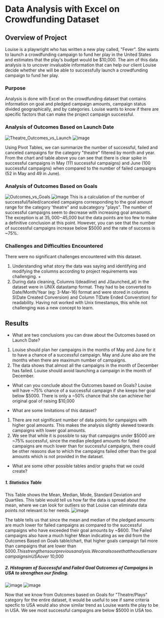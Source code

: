 # Data Analysis with Excel on Crowdfunding Dataset
## Overview of Project
Louise is a playwright who has written a new play called, "Fever". She wants to launch a crowdfunding campaign to fund her play in the United States and estimates that the play's budget would be $10,000. The aim of this data analysis is to uncover invaluable information that can help our client Louise decide whether she will be able to successfully launch a crowdfunding campaign to fund her play.
### Purpose
Analysis is done with Excel on the crowdfunding dataset that contains information on goal and pledged campaign amounts, campaign status divided geographically, and by categories. Louise wants to know if there are specific factors that can make the project campaign successful. 

### Analysis of Outcomes Based on Launch Date

![Theatre_Outcomes_vs_Launch](https://user-images.githubusercontent.com/75961057/138757504-5047b119-89c2-449a-be61-e027000c56c0.png)
![image](https://user-images.githubusercontent.com/75961057/138769008-aa8cd609-e681-4724-a239-f12d3d47f7aa.png)

Using Pivot Tables, we can summarize the number of successful, failed and canceled campaigns for the category "theatre" filtered by month and year. From the chart and table above you can see that there is clear spike in successful campaigns in May (111 successful campaigns) and June (100 successful campaigns) when compared to the number of failed campaigns (52 in May and 49 in June). 

### Analysis of Outcomes Based on Goals

![Outcomes_vs_Goals](https://user-images.githubusercontent.com/75961057/138758021-e3ad0e8a-2573-481e-93b0-dd13519650ce.png)
![image](https://user-images.githubusercontent.com/75961057/138770227-0ec451b1-e499-4fab-89d8-be963e8e0e67.png)
This is a calculation of the number of successful/failed/canceled campaigns corresponding to the goal amount range for the category 'theatre" and subcategory "plays". The number of successful campaigns seem to decrease with increasing goal amaounts. The exception is at $35,000-$45,000 but the data points are too few to make a definitive conclusion at this point. However, you can see that the number of successful campaigns increase below $5000 and the rate of success is ~75%. 

### Challenges and Difficulties Encountered
There were no significant challenges encountered with this dataset. 
1. Understanding what story the data was saying and identifying and modifying the columns according to project requirements was challenging. +
2. During data cleaning, Columns I(deadline) and J(launched_at) in the dataset were in UNIX datastamp format. They had to be converted to Date/Month/Year (eg: 3-Mar-16) format and were stored in columns S(Date Created Conversion) and Column T(Date Ended Converstion) for readability. Having not worked with Unix timestamps, this while not challenging was a new concept to learn.

## Results

- What are two conclusions you can draw about the Outcomes based on Launch Date?
1. Louise should plan her campaigns in the months of May and June for it to have a chance of a successful campaign. May and June also are the months when there are maximum number of campaigns. 
2. The data shows that almost all the campaigns in the month of December has failed. Louise should avoid launching a campaign in the month of December. 

- What can you conclude about the Outcomes based on Goals?
Louise will have ~75% chance of a successful campaign if she keeps her goal below $5000. There is only a ~50% chance that she can achieve her original goal of raising $10,000

- What are some limitations of this dataset?
1. There are not significant number of data points for campaigns with higher goal amounts. This makes the analysis slightly skewed towards campaigns with lower goal amounts. 
2. We see that while it is possible to say that campaigns under $5000 are ~75% successful, since the median pledged amounts for failed campaigns are much lower than for successful campaigns, there could be other reasons due to which the campaigns failed other than the goal amounts which is not provided in the dataset. 

- What are some other possible tables and/or graphs that we could create?
##### 1. Statistics Table 
This Table shows the Mean, Median, Mode, Standard Deviation and Quartiles. This table would tell us how far the data is spread about the mean, where we can look for outliers so that Louise can eliminate data points not relevant to her needs. 
![image](https://user-images.githubusercontent.com/75961057/138793226-64b7fcbf-f1f0-4abe-83ee-1dead6b9f5ed.png)

The table tells us that since the mean and median of the pledged amounts are much lower for failed campaigns as compared to the successful campaigns who have exceeded their goal amounts by ~$600. The Failed campaigns also have a much higher Mean indicating as we did from the Outcomes Based on Goals table/chart, that higher goals campaign fail more than campaigns that are lower than $5000. This strengthens our previous analysis. We can also see that the outliers are campaigns in USA over ~$10,000 
 
##### 2. Histogram of Successful and Failed Goal Outcomes of Campaigns in USA to strengthen our finding. 
 ![image](https://user-images.githubusercontent.com/75961057/138794104-0b5cd532-ec86-4604-a1c4-6c2d961bba6e.png)
  ![image](https://user-images.githubusercontent.com/75961057/138797625-46f948be-8611-42c4-aacd-740369834e76.png)
  
 Now that we know from Outcomes based on Goals for "Theatre/Plays" category for the entire dataset, it would be useful to see if same criteria specfic to USA would also show similar trend as Louise wants the play to be in USA. We see most successful campaigns are below $5000 in USA too. 
